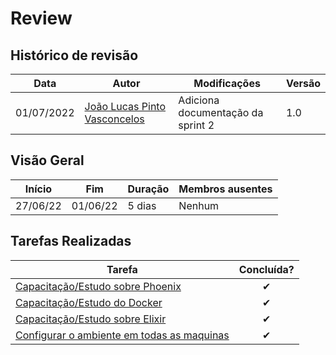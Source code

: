 # Review

## Histórico de revisão

| Data       | Autor                                        | Modificações                      | Versão |
| ---------- | -------------------------------------------- | --------------------------------- | ------ |
| 01/07/2022 | [João Lucas Pinto Vasconcelos](https://github.com/HacKairos) | Adiciona documentação da sprint 2 | 1.0    |

## Visão Geral

Início | Fim | Duração | Membros ausentes
 ------ | --- | ------- | --------
 27/06/22 | 01/06/22 | 5 dias | Nenhum

## Tarefas Realizadas

| Tarefa | Concluída? |
| ------ | :--------: |
| [Capacitação/Estudo sobre Phoenix](https://github.com/fga-eps-mds/Cebraspe-Tracker/issues/7) | ✔ |
| [Capacitação/Estudo do Docker](https://github.com/fga-eps-mds/Cebraspe-Tracker/issues/8) | ✔ |
| [Capacitação/Estudo sobre Elixir](https://github.com/fga-eps-mds/Cebraspe-Tracker/issues/9) | ✔ |
| [Configurar o ambiente em todas as maquinas](https://github.com/fga-eps-mds/Cebraspe-Tracker/issues/11) | ✔ |
